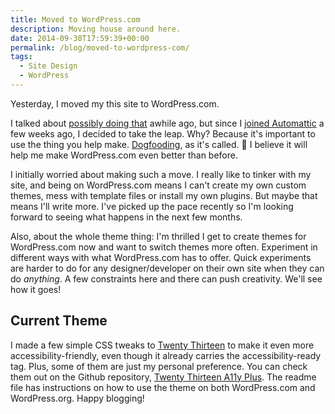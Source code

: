 ```yaml
---
title: Moved to WordPress.com
description: Moving house around here.
date: 2014-09-30T17:59:39+00:00
permalink: /blog/moved-to-wordpress-com/
tags:
  - Site Design
  - WordPress
---
```


Yesterday, I moved my this site to WordPress.com.

I talked about [possibly doing that](/blog/moving-to-wordpress-com/) awhile ago, but since I [joined Automattic](/blog/joining-automattic/) a few weeks ago, I decided to take the leap. Why? Because it's important to use the thing you help make. [Dogfooding](http://en.wikipedia.org/wiki/Eating_your_own_dog_food), as it's called. 🙂 I believe it will help me make WordPress.com even better than before.

I initially worried about making such a move. I really like to tinker with my site, and being on WordPress.com means I can't create my own custom themes, mess with template files or install my own plugins. But maybe that means I'll write more. I've picked up the pace recently so I'm looking forward to seeing what happens in the next few months.

Also, about the whole theme thing: I'm thrilled I get to create themes for WordPress.com now and want to switch themes more often. Experiment in different ways with what WordPress.com has to offer. Quick experiments are harder to do for any designer/developer on their own site when they can do _anything_. A few constraints here and there can push creativity. We'll see how it goes!

## Current Theme

I made a few simple CSS tweaks to [Twenty Thirteen](http://theme.wordpress.com/themes/twentythirteen/) to make it even more accessibility-friendly, even though it already carries the accessibility-ready tag. Plus, some of them are just my personal preference. You can check them out on the Github repository, [Twenty Thirteen A11y Plus](https://github.com/davidakennedy/twentythirteena11yplus). The readme file has instructions on how to use the theme on both WordPress.com and WordPress.org. Happy blogging!
